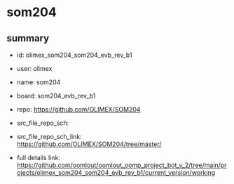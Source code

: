 # som204
 
## summary 
* id: olimex_som204_som204_evb_rev_b1
* user: olimex
* name: som204
* board: som204_evb_rev_b1
* repo: https://github.com/OLIMEX/SOM204



* src_file_repo_sch: 
* src_file_repo_sch_link: https://github.com/OLIMEX/SOM204/tree/master/
* full details link: https://github.com/oomlout/oomlout_oomp_project_bot_v_2/tree/main/projects/olimex_som204_som204_evb_rev_b1/current_version/working  







